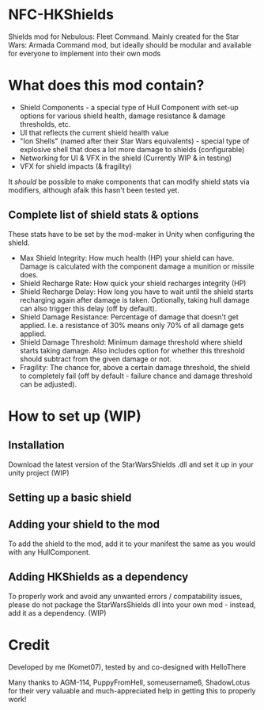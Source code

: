 # NFC-HKShields
Shields mod for Nebulous: Fleet Command. Mainly created for the Star Wars: Armada Command mod, but ideally should be modular and available for everyone to implement into their own mods

# What does this mod contain?
- Shield Components - a special type of Hull Component with set-up options for various shield health, damage resistance & damage thresholds, etc.
- UI that reflects the current shield health value
- "Ion Shells" (named after their Star Wars equivalents) - special type of explosive shell that does a lot more damage to shields (configurable)
- Networking for UI & VFX in the shield (Currently WIP & in testing)
- VFX for shield impacts (& fragility)

It *should* be possible to make components that can modify shield stats via modifiers, although afaik this hasn't been tested yet. 

## Complete list of shield stats & options
These stats have to be set by the mod-maker in Unity when configuring the shield.
- Max Shield Integrity: How much health (HP) your shield can have. Damage is calculated with the component damage a munition or missile does.
- Shield Recharge Rate: How quick your shield recharges integrity (HP)
- Shield Recharge Delay: How long you have to wait until the shield starts recharging again after damage is taken. Optionally, taking hull damage can also trigger this delay (off by default).
- Shield Damage Resistance: Percentage of damage that doesn't get applied. I.e. a resistance of 30% means only 70% of all damage gets applied.
- Shield Damage Threshold: Minimum damage threshold where shield starts taking damage. Also includes option for whether this threshold should subtract from the given damage or not.
- Fragility: The chance for, above a certain damage threshold, the shield to completely fail (off by default - failure chance and damage threshold can be adjusted).

# How to set up (WIP)
## Installation
Download the latest version of the StarWarsShields .dll and set it up in your unity project (WIP)

## Setting up a basic shield


## Adding your shield to the mod
To add the shield to the mod, add it to your manifest the same as you would with any HullComponent.

## Adding HKShields as a dependency
To properly work and avoid any unwanted errors / compatability issues, please do not package the StarWarsShields dll into your own mod - instead, add it as a dependency. 
(WIP)

# Credit
Developed by me (Komet07), tested by and co-designed with HelloThere

Many thanks to AGM-114, PuppyFromHell, someusername6, ShadowLotus for their very valuable and much-appreciated help in getting this to properly work!
